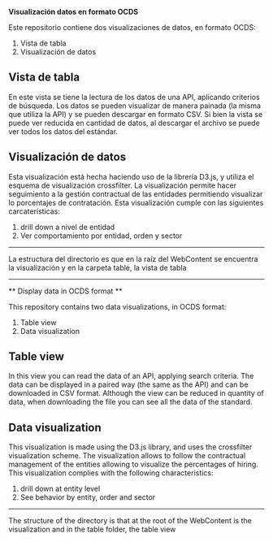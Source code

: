 **Visualización datos en formato OCDS**

Este repositorio contiene dos visualizaciones de datos, en formato OCDS:

1. Vista de tabla
2. Visualización de datos

## Vista de tabla
En este vista se tiene la lectura de los datos de una API, aplicando criterios de búsqueda. Los datos se pueden visualizar de manera painada (la misma que utiliza la API) y se pueden descargar en formato CSV. Si bien la vista se puede ver reducida en cantidad de datos, al descargar el archivo se puede ver todos los datos del estándar.

## Visualización de datos
Esta visualización está hecha haciendo uso de la librería D3.js, y utiliza el esquema de visualización crossfilter. La visualización permite hacer seguimiento a la gestión contractual de las entidades permitiendo visualizar lo porcentajes de contratación. Esta visualización cumple con las siguientes carcaterísticas:
1. drill down a nivel de entidad
2. Ver comportamiento por entidad, orden y sector

---
La estructura del directorio es que en la raíz del WebContent se encuentra la visualización y en la carpeta table, la vista de tabla

---
** Display data in OCDS format **

This repository contains two data visualizations, in OCDS format:

1. Table view
2. Data visualization

## Table view
In this view you can read the data of an API, applying search criteria. The data can be displayed in a paired way (the same as the API) and can be downloaded in CSV format. Although the view can be reduced in quantity of data, when downloading the file you can see all the data of the standard.

## Data visualization
This visualization is made using the D3.js library, and uses the crossfilter visualization scheme. The visualization allows to follow the contractual management of the entities allowing to visualize the percentages of hiring. This visualization complies with the following characteristics:
1. drill down at entity level
2. See behavior by entity, order and sector

---
The structure of the directory is that at the root of the WebContent is the visualization and in the table folder, the table view
